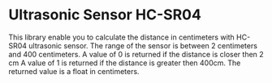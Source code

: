 Ultrasonic Sensor HC-SR04
=========================

This library enable you to calculate the distance in centimeters with HC-SR04 ultrasonic sensor.
The range of the sensor is between 2 centimeters and 400 centimeters.
A value of 0 is returned if the distance is closer then 2 cm
A value of 1 is returned if the distance is greater then 400cm.
The returned value is a float in centimeters.
